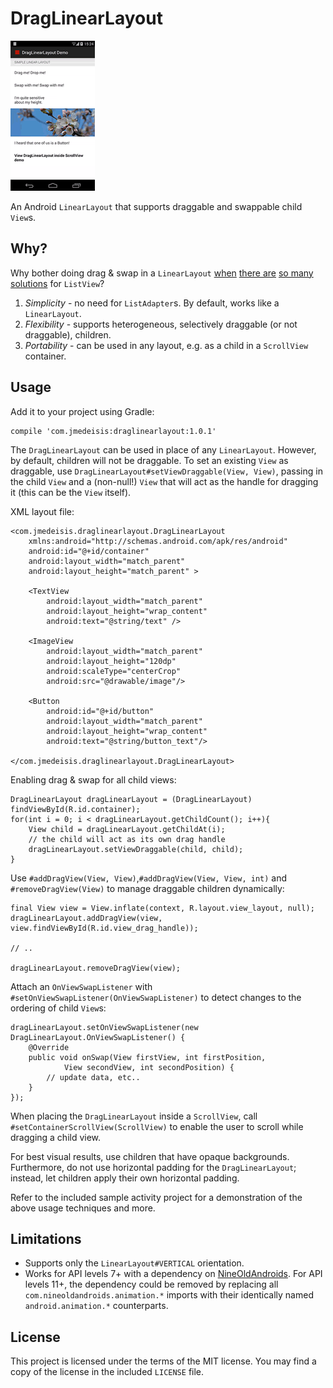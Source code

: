 DragLinearLayout
================

![Dragging and swapping children views.](/sample/sample_in_action.gif)

An Android `LinearLayout` that supports draggable and swappable child `View`s.

Why?
----
Why bother doing drag & swap in a `LinearLayout` [when][drag_list_1] [there are][drag_list_2]
[so many][drag_list_3] [solutions][drag_list_4] for `ListView`?

1. *Simplicity* - no need for `ListAdapter`s. By default, works like a `LinearLayout`.
2. *Flexibility* - supports heterogeneous, selectively draggable (or not draggable), children.
3. *Portability* - can be used in any layout, e.g. as a child in a `ScrollView` container.

Usage
-----
Add it to your project using Gradle:

    compile 'com.jmedeisis:draglinearlayout:1.0.1'

The `DragLinearLayout` can be used in place of any `LinearLayout`. However, by default, children
will not be draggable. To set an existing `View` as draggable, use
`DragLinearLayout#setViewDraggable(View, View)`, passing in the child `View` and a (non-null!)
`View` that will act as the handle for dragging it (this can be the `View` itself).

XML layout file:

    <com.jmedeisis.draglinearlayout.DragLinearLayout
        xmlns:android="http://schemas.android.com/apk/res/android"
        android:id="@+id/container"
        android:layout_width="match_parent"
        android:layout_height="match_parent" >
    
        <TextView
            android:layout_width="match_parent"
            android:layout_height="wrap_content"
            android:text="@string/text" />
    
        <ImageView
            android:layout_width="match_parent"
            android:layout_height="120dp"
            android:scaleType="centerCrop"
            android:src="@drawable/image"/>
    
        <Button
            android:id="@+id/button"
            android:layout_width="match_parent"
            android:layout_height="wrap_content"
            android:text="@string/button_text"/>
            
    </com.jmedeisis.draglinearlayout.DragLinearLayout>
    
Enabling drag & swap for all child views:

    DragLinearLayout dragLinearLayout = (DragLinearLayout) findViewById(R.id.container);
    for(int i = 0; i < dragLinearLayout.getChildCount(); i++){
        View child = dragLinearLayout.getChildAt(i);
        // the child will act as its own drag handle
        dragLinearLayout.setViewDraggable(child, child);
    }

Use `#addDragView(View, View)`,`#addDragView(View, View, int)` and `#removeDragView(View)` to
manage draggable children dynamically:

    final View view = View.inflate(context, R.layout.view_layout, null);
    dragLinearLayout.addDragView(view, view.findViewById(R.id.view_drag_handle));
    
    // ..
    
    dragLinearLayout.removeDragView(view);

Attach an `OnViewSwapListener` with `#setOnViewSwapListener(OnViewSwapListener)` to detect changes
to the ordering of child `View`s:

    dragLinearLayout.setOnViewSwapListener(new DragLinearLayout.OnViewSwapListener() {
        @Override
        public void onSwap(View firstView, int firstPosition,
                View secondView, int secondPosition) {
            // update data, etc..
        }
    });

When placing the `DragLinearLayout` inside a `ScrollView`, call `#setContainerScrollView(ScrollView)`
to enable the user to scroll while dragging a child view.

For best visual results, use children that have opaque backgrounds. Furthermore, do not use
horizontal padding for the `DragLinearLayout`; instead, let children apply their own horizontal
padding.

Refer to the included sample activity project for a demonstration of the above usage techniques
and more.

Limitations
-----------
- Supports only the `LinearLayout#VERTICAL` orientation.
- Works for API levels 7+ with a dependency on [NineOldAndroids](http://nineoldandroids.com/).
For API levels 11+, the dependency could be removed by replacing all
`com.nineoldandroids.animation.*` imports with their identically named `android.animation.*`
counterparts.

License
-------
This project is licensed under the terms of the MIT license.
You may find a copy of the license in the included `LICENSE` file.

[drag_list_1]: https://github.com/bauerca/drag-sort-listview
[drag_list_2]: https://plus.google.com/u/0/+AndroidDevelopers/posts/7Qo9vmeqKwC
[drag_list_3]: http://ericharlow.blogspot.com/2010/10/experience-android-drag-and-drop-list.html
[drag_list_4]: https://github.com/terlici/DragNDropList
